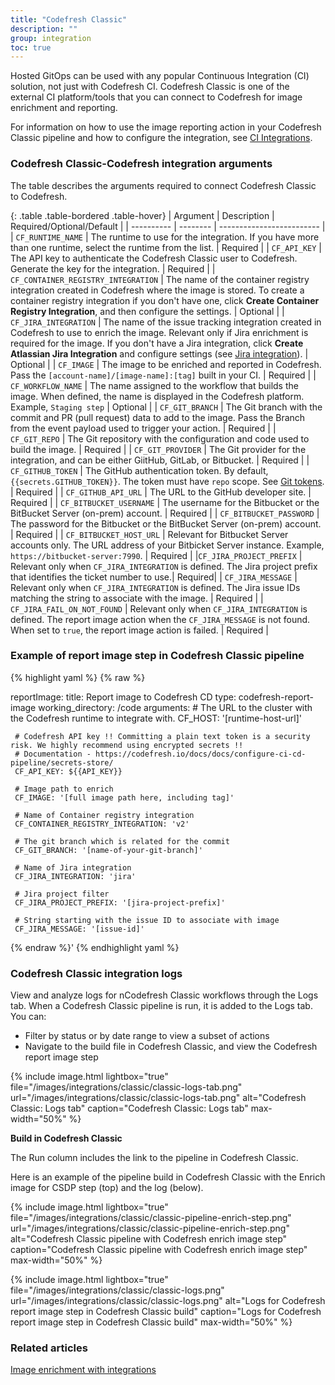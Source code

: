 ```yaml
---
title: "Codefresh Classic"
description: ""
group: integration
toc: true
---
```


 Hosted GitOps can be used with any popular Continuous Integration (CI) solution, not just with Codefresh CI. Codefresh Classic is one of the external CI platform/tools that you can connect to Codefresh for image enrichment and reporting. 

For information on how to use the image reporting action in your Codefresh Classic pipeline and how to configure the integration, see [CI Integrations]({{site.baseurl}}/docs/integrations/ci-integrations/). 


### Codefresh Classic-Codefresh integration arguments
The table describes the arguments required to connect Codefresh Classic to Codefresh.  

{: .table .table-bordered .table-hover}
| Argument    | Description     | Required/Optional/Default |
| ----------  |  -------- | ------------------------- |
| `CF_RUNTIME_NAME`       | The runtime to use for the integration. If you have more than one runtime, select the runtime from the list. | Required  |
| `CF_API_KEY`            | The API key to authenticate the Codefresh Classic user to Codefresh. Generate the key for the integration.  | Required  |
| `CF_CONTAINER_REGISTRY_INTEGRATION` | The name of the container registry integration created in Codefresh where the image is stored. To create a container registry integration if you don't have one, click **Create Container Registry Integration**, and then configure the settings. | Optional  |
| `CF_JIRA_INTEGRATION`               | The name of the issue tracking integration created in Codefresh to use to enrich the image. Relevant only if Jira enrichment is required for the image. If you don't have a Jira integration, click **Create Atlassian Jira Integration** and configure settings (see [Jira integration]({{site.baseurl}}/docs/integrations/jira/)).  | Optional  |
| `CF_IMAGE`                    | The image to be enriched and reported in Codefresh. Pass the `[account-name]/[image-name]:[tag]` built in your CI. | Required  |
| `CF_WORKFLOW_NAME`           | The name assigned to the workflow that builds the image. When defined, the name is displayed in the Codefresh platform. Example, `Staging step` | Optional  |
| `CF_GIT_BRANCH`              | The Git branch with the commit and PR (pull request) data to add to the image. Pass the Branch from the event payload used to trigger your action.  | Required  |
| `CF_GIT_REPO`                | The Git repository with the configuration and code used to build the image.  | Required  |
| `CF_GIT_PROVIDER`            | The Git provider for the integration, and can be either GiitHub, GitLab, or Bitbucket.  | Required  |
| `CF_GITHUB_TOKEN`            | The GitHub authentication token. By default, `{{secrets.GITHUB_TOKEN}}`. The token must have `repo` scope. See [Git tokens]({{site.baseurl}}/docs/reference/git-tokens/). | Required  |
| `CF_GITHUB_API_URL`          | The URL to the GitHub developer site.  | Required  |
| `CF_BITBUCKET_USERNAME`      | The username for the Bitbucket or the BitBucket Server (on-prem) account. | Required  |
| `CF_BITBUCKET_PASSWORD`      | The password for the Bitbucket or the BitBucket Server (on-prem) account. | Required  |
| `CF_BITBUCKET_HOST_URL`      | Relevant for Bitbucket Server accounts only. The URL address of your Bitbicket Server instance. Example, `https://bitbucket-server:7990`. | Required  |
|`CF_JIRA_PROJECT_PREFIX` | Relevant only when `CF_JIRA_INTEGRATION` is defined. The Jira project prefix that identifies the ticket number to use.| Required|
| `CF_JIRA_MESSAGE`            | Relevant only when `CF_JIRA_INTEGRATION` is defined. The Jira issue IDs matching the string to associate with the image.  | Required  |
| `CF_JIRA_FAIL_ON_NOT_FOUND`            | Relevant only when `CF_JIRA_INTEGRATION` is defined. The report image action when the `CF_JIRA_MESSAGE` is not found. When set to `true`, the report image action is failed.  | Required  |

### Example of report image step in Codefresh Classic pipeline 

{% highlight yaml %}
{% raw %}

reportImage:
  title: Report image to Codefresh CD
  type: codefresh-report-image
  working_directory: /code
  arguments:
     # The URL to the cluster with the Codefresh runtime to integrate with.
     CF_HOST: '[runtime-host-url]'

     # Codefresh API key !! Committing a plain text token is a security risk. We highly recommend using encrypted secrets !!
     # Documentation - https://codefresh.io/docs/docs/configure-ci-cd-pipeline/secrets-store/
     CF_API_KEY: ${{API_KEY}}

     # Image path to enrich
     CF_IMAGE: '[full image path here, including tag]'

     # Name of Container registry integration
     CF_CONTAINER_REGISTRY_INTEGRATION: 'v2'

     # The git branch which is related for the commit
     CF_GIT_BRANCH: '[name-of-your-git-branch]'

     # Name of Jira integration
     CF_JIRA_INTEGRATION: 'jira'

     # Jira project filter
     CF_JIRA_PROJECT_PREFIX: '[jira-project-prefix]'

     # String starting with the issue ID to associate with image
     CF_JIRA_MESSAGE: '[issue-id]'

{% endraw %}'
{% endhighlight yaml %}

### Codefresh Classic integration logs
View and analyze logs for nCodefresh Classic workflows through the Logs tab. When a Codefresh Classic pipeline is run, it is added to the Logs tab.  
You can:  
* Filter by status or by date range to view a subset of actions
* Navigate to the build file in Codefresh Classic, and view the Codefresh report image step

{% include image.html 
lightbox="true" 
file="/images/integrations/classic/classic-logs-tab.png" 
url="/images/integrations/classic/classic-logs-tab.png"
alt="Codefresh Classic: Logs tab"
caption="Codefresh Classic: Logs tab"
max-width="50%"
%}

**Build in Codefresh Classic**  

The Run column includes the link to the pipeline in Codefresh Classic.  

Here is an example of the pipeline build  in Codefresh Classic with the Enrich image for CSDP step (top) and the log (below). 

{% include image.html 
lightbox="true" 
file="/images/integrations/classic/classic-pipeline-enrich-step.png" 
url="/images/integrations/classic/classic-pipeline-enrich-step.png"
alt="Codefresh Classic pipeline with Codefresh enrich image step"
caption="Codefresh Classic pipeline with Codefresh enrich image step"
max-width="50%"
%}

{% include image.html 
lightbox="true" 
file="/images/integrations/classic/classic-logs.png" 
url="/images/integrations/classic/classic-logs.png"
alt="Logs for Codefresh report image step in Codefresh Classic build"
caption="Logs for Codefresh report image step in Codefresh Classic build"
max-width="50%"
%}

### Related articles
[Image enrichment with integrations]({{site.baseurl}}/docs/integrations/ci-integrations/)